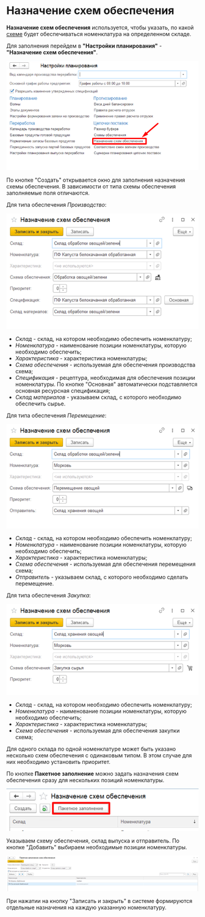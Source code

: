 # Назначение схем обеспечения

**Назначение схем обеспечения** используется, чтобы указать, по какой [схеме](../SupplyChains/SupportSchemes.md) будет обеспечиваться номенклатура на определенном складе.

Для заполнения перейдем в **"Настройки планирования"** - **"Назначение схем обеспечения"**.

[![1][1]][1]

По кнопке "Создать" открывается окно для заполнения назначения схемы обеспечения.
В зависимости от типа схемы обеспечения заполняемые поля отличаются.

Для типа обеспечения *Производство*:

[![2][2]][2]

- *Склад* - склад, на котором необходимо обеспечить номенклатуру;
- *Номенклатура* - наименование позиции номенклатуры, которую необходимо обеспечить;
- *Характеристика* - характеристика номенклатуры;
- *Схема обеспечения* - используемая для обеспечения производства схема;
- *Спецификация* - рецептура, необходимая для обеспечения позиции номенклатуры. По кнопке "Основная" автоматически подставляется основная ресурсная спецификация;
- *Склад материалов* - указываем склад, с которого необходимо обеспечить сырье.

Для типа обеспечения *Перемещение*:

[![3][3]][3]

- *Склад* - склад, на котором необходимо обеспечить номенклатуру;
- *Номенклатура* - наименование позиции номенклатуры, которую необходимо обеспечить;
- *Характеристика* - характеристика номенклатуры;
- *Схема обеспечения* - используемая для обеспечения перемещения схема;
- *Отправитель* - указываем склад, с которого необходимо сделать перемещение.

Для типа обеспечения *Закупка*:

[![4][4]][4]

- *Склад* - склад, на котором необходимо обеспечить номенклатуру;
- *Номенклатура* - наименование позиции номенклатуры, которую необходимо обеспечить;
- *Характеристика* - характеристика номенклатуры;
- *Схема обеспечения* - используемая для обеспечения закупки схема;

Для одного склада по одной номенклатуре может быть указано несколько схем обеспечения с одинаковым типом. В этом случае для них необходимо установить приоритет.

По кнопке **Пакетное заполнение** можно задать назначения схем обеспечения сразу для нескольких позиций номенклатуры.

[![5][5]][5]

Указываем схему обеспечения, склад выпуска и отправитель. По кнопке "Добавить" выбираем необходимые позиции номенклатуры.

[![6][6]][6]

При нажатии на кнопку "Записать и закрыть" в системе формируются отдельные назначения на каждую указанную номенклатуру.

[1]: AssignmentSupportSchemes.assets/1.png
[2]: AssignmentSupportSchemes.assets/2.png
[3]: AssignmentSupportSchemes.assets/3.png
[4]: AssignmentSupportSchemes.assets/4.png
[5]: AssignmentSupportSchemes.assets/5.png
[6]: AssignmentSupportSchemes.assets/6.png
